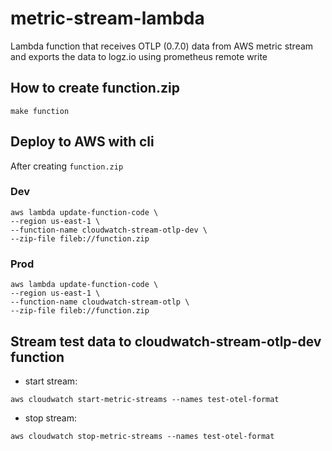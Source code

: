 # metric-stream-lambda
Lambda function that receives OTLP (0.7.0) data from AWS metric stream and exports the data to logz.io using prometheus remote write

## How to create function.zip
```
make function
```
## Deploy to AWS with cli
After creating `function.zip`
### Dev 
```shell
aws lambda update-function-code \
--region us-east-1 \
--function-name cloudwatch-stream-otlp-dev \
--zip-file fileb://function.zip
```
### Prod
```shell
aws lambda update-function-code \
--region us-east-1 \
--function-name cloudwatch-stream-otlp \
--zip-file fileb://function.zip
```
## Stream test data to cloudwatch-stream-otlp-dev function
* start stream:
```shell
aws cloudwatch start-metric-streams --names test-otel-format
```
* stop stream:
```shell
aws cloudwatch stop-metric-streams --names test-otel-format
```